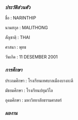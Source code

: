 ### _ประวัติส่วนตัว_
ชื่อ      : NARINTHIP

นามสกุล  : MALITHONG

สัญชาตฺิ  : THAI

ศาสนา   : พุทธ 

วันเกิด   : 11 DESEMBER 2001


### _การศึกษา_
ประถมศึกษา : โรงเรียนเทศบาลเมืองบางกะดี

มัธยมศึกษา  : โรงเรียนปทุมวิไล

อุดมศึกษา   : มหาวิทยาลัยธรรมศาสตร์ 


### _ผลงาน_

